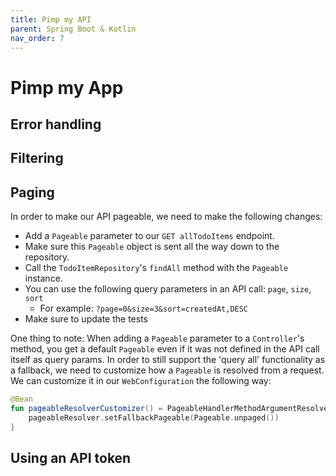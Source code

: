 ```yaml
---
title: Pimp my API
parent: Spring Boot & Kotlin
nav_order: 7
---
```


# Pimp my App

## Error handling


## Filtering


## Paging
In order to make our API pageable, we need to make the following changes:
* Add a `Pageable` parameter to our `GET allTodoItems` endpoint.
* Make sure this `Pageable` object is sent all the way down to the repository.
* Call the `TodoItemRepository`'s `findAll` method with the `Pageable` instance.
* You can use the following query parameters in an API call: `page`, `size`, `sort`
    * For example: `?page=0&size=3&sort=createdAt,DESC`
* Make sure to update the tests

One thing to note:
When adding a `Pageable` parameter to a `Controller`'s method, you get a default `Pageable` even if it was not
defined in the API call itself as query params. In order to still support the 'query all' functionality
as a fallback, we need to customize how a `Pageable` is resolved from a request. We can customize it in our `WebConfiguration`
the following way:
```kotlin
@Bean
fun pageableResolverCustomizer() = PageableHandlerMethodArgumentResolverCustomizer { pageableResolver ->
    pageableResolver.setFallbackPageable(Pageable.unpaged())
}
``` 

## Using an API token